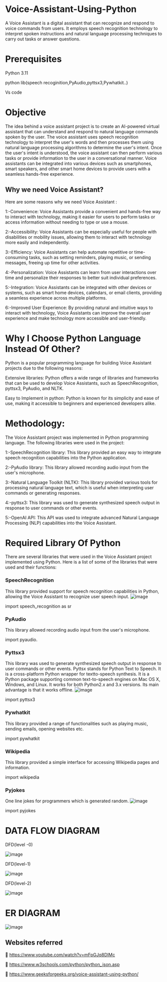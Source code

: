 # Voice-Assistant-Using-Python

A Voice Assistant is a digital assistant that can recognize and respond to voice commands from users. It employs speech recognition technology to interpret spoken instructions and natural language processing techniques to carry out tasks or answer questions.

# Prerequisites

Python 3.11

python lib(speech recoginition,PyAudio,pyttsx3,Pywhatkit..)

Vs code

# Objective

The idea behind a voice assistant project is to create an AI-powered virtual assistant that can understand and respond to natural language commands spoken by the user. The voice assistant uses speech recognition technology to interpret the user's words and then processes them using natural language processing algorithms to determine the user's intent. Once the user's intent is understood, the voice assistant can then perform various tasks or provide information to the user in a conversational manner. Voice assistants can be integrated into various devices such as smartphones, smart speakers, and other smart home devices to provide users with a seamless hands-free experience.

## Why we need Voice Assistant?

 Here are some reasons why we need Voice Assistant :
 
1:-Convenience: Voice Assistants provide a convenient and hands-free way to interact with technology, making it easier for users to perform tasks or access information without needing to type or use a mouse.

2:-Accessibility: Voice Assistants can be especially useful for people with disabilities or mobility issues, allowing them to interact with technology more easily and independently.

3:-Efficiency: Voice Assistants can help automate repetitive or time-consuming tasks, such as setting reminders, playing music, or sending messages, freeing up time for other activities.

4:-Personalization: Voice Assistants can learn from user interactions over time and personalize their responses to better suit individual preferences.

5:-Integration: Voice Assistants can be integrated with other devices or systems, such as smart home devices, calendars, or email clients, providing a seamless experience across multiple platforms.

6:-Improved User Experience: By providing natural and intuitive ways to interact with technology, Voice Assistants can improve the overall user experience and make technology more accessible and user-friendly.

# Why I Choose Python Language Instead Of Other?

Python is a popular programming language for building Voice Assistant projects due to the following reasons:

Extensive libraries: Python offers a wide range of libraries and frameworks that can be used to develop Voice Assistants, such as SpeechRecognition, pyttsx3, PyAudio, and NLTK.

Easy to Implement in python: Python is known for its simplicity and ease of use, making it accessible to beginners and experienced developers alike.

# Methodology:

The Voice Assistant project was implemented in Python programming language. The following libraries were used in the project:

1:-SpeechRecognition library: This library provided an easy way to integrate speech recognition capabilities into the Python application.

2:-PyAudio library: This library allowed recording audio input from the user's microphone.

3:-Natural Language Toolkit (NLTK): This library provided various tools for processing natural language text, which is useful when interpreting user commands or generating responses.

4:-pyttsx3: This library was used to generate synthesized speech output in response to user commands or other events.

5:-OpenAI API: This API was used to integrate advanced Natural Language Processing (NLP) capabilities into the Voice Assistant.

# Required Library Of Python

There are several libraries that were used in the Voice Assistant project implemented using Python. Here is a list of some of the libraries that were used and their functions:

### SpeechRecognition

This library provided support for speech recognition capabilities in Python, allowing the Voice Assistant to recognize user speech input.
![image](https://user-images.githubusercontent.com/121974935/232185095-90b41809-6986-4ce7-a124-7fda189b37da.png)


import speech_recognition as sr

### PyAudio

This library allowed recording audio input from the user's microphone.

import pyaudio.

### Pyttsx3

This library was used to generate synthesized speech output in response to user commands or other events.
Pyttsx stands for Python Text to Speech. It is a cross-platform Python wrapper for textto-speech synthesis. It is a Python package supporting common text-to-speech engines on Mac OS X, Windows, and Linux. It works for both Python2.x and 3.x versions. Its main advantage is that it works offline. 
![image](https://user-images.githubusercontent.com/121974935/232185077-f09f0c3b-829c-4517-8a5a-2feabf808e17.png)


import pyttsx3

### Pywhatkit

This library provided a range of functionalities such as playing music, sending emails, opening websites etc.

import pywhatkit

### Wikipedia

This library provided a simple interface for accessing Wikipedia pages and information.

import wikipedia

### Pyjokes

One line jokes for programmers which is generated random.
![image](https://user-images.githubusercontent.com/121974935/232185087-e4e1b572-fe51-493e-9273-160f2af7602a.png)


import pyjokes

# DATA FLOW DIAGRAM

DFD(level -0)

![image](https://user-images.githubusercontent.com/121974935/232184994-07e538a8-5218-4272-a304-71ee0c724800.png)

DFD(level-1)

![image](https://user-images.githubusercontent.com/121974935/232185020-07aadd7d-b61e-4c53-bbce-423ed33eb647.png)

DFD(level-2)

![image](https://user-images.githubusercontent.com/121974935/232185049-19ff6da8-7e14-4356-a107-0fb101544f48.png)


# ER DIAGRAM

![image](https://user-images.githubusercontent.com/121974935/232185065-5c395bb5-e709-438f-accc-020e5344b08c.png)


## Websites referred 

	https://www.youtube.com/watch?v=mFpGJq8DIMc

	https://www.w3schools.com/python/python_json.asp

	https://www.geeksforgeeks.org/voice-assistant-using-python/






